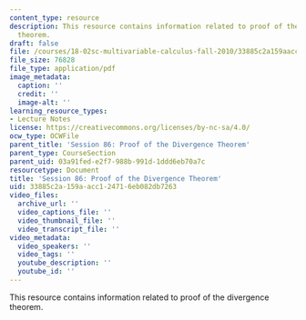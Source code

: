 ```yaml
---
content_type: resource
description: This resource contains information related to proof of the divergence
  theorem.
draft: false
file: /courses/18-02sc-multivariable-calculus-fall-2010/33885c2a159aacc124716eb082db7263_MIT18_02SC_MNotes_v10.2.pdf
file_size: 76828
file_type: application/pdf
image_metadata:
  caption: ''
  credit: ''
  image-alt: ''
learning_resource_types:
- Lecture Notes
license: https://creativecommons.org/licenses/by-nc-sa/4.0/
ocw_type: OCWFile
parent_title: 'Session 86: Proof of the Divergence Theorem'
parent_type: CourseSection
parent_uid: 03a91fed-e2f7-988b-991d-1ddd6eb70a7c
resourcetype: Document
title: 'Session 86: Proof of the Divergence Theorem'
uid: 33885c2a-159a-acc1-2471-6eb082db7263
video_files:
  archive_url: ''
  video_captions_file: ''
  video_thumbnail_file: ''
  video_transcript_file: ''
video_metadata:
  video_speakers: ''
  video_tags: ''
  youtube_description: ''
  youtube_id: ''
---
```

This resource contains information related to proof of the divergence theorem.